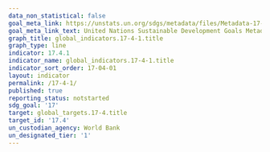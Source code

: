 ```yaml
---
data_non_statistical: false
goal_meta_link: https://unstats.un.org/sdgs/metadata/files/Metadata-17-04-01.pdf
goal_meta_link_text: United Nations Sustainable Development Goals Metadata (pdf 468kB)
graph_title: global_indicators.17-4-1.title
graph_type: line
indicator: 17.4.1
indicator_name: global_indicators.17-4-1.title
indicator_sort_order: 17-04-01
layout: indicator
permalink: /17-4-1/
published: true
reporting_status: notstarted
sdg_goal: '17'
target: global_targets.17-4.title
target_id: '17.4'
un_custodian_agency: World Bank
un_designated_tier: '1'
---
```


